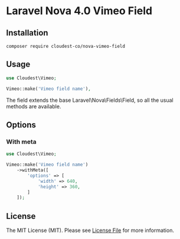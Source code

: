 # Laravel Nova 4.0 Vimeo Field

## Installation

`composer require cloudest-co/nova-vimeo-field`

## Usage
```php
use Cloudest\Vimeo;

Vimeo::make('Vimeo field name'),
```
The field extends the base Laravel\Nova\Fields\Field, so all the usual methods are available.

## Options

### With meta
```php
use Cloudest\Vimeo;

Vimeo::make('Vimeo field name')
    ->withMeta([
        'options' => [
            'width' => 640,
            'height' => 360,
        ]
    ]);
```

## License
The MIT License (MIT). Please see [License File](LICENSE) for more information.

